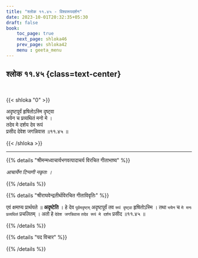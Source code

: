 ```yaml
---
title: "श्लोक ११.४५ - विश्वरूपदर्शन"
date: 2023-10-01T20:32:35+05:30
draft: false
book:
    toc_page: true
    next_page: shloka46
    prev_page: shloka42
    menu : geeta_menu
---
```




## श्लोक ११.४५ {class=text-center}

<br/>

{{< shloka  "0"  >}}

अदृष्टपूर्वं हृषितोऽस्मि दृष्ट्वा  
भयेन च प्रव्यथितं मनो मे ।    
तदेव मे दर्शय देव रूपं  
प्रसीद देवेश जगन्निवास ॥११.४५ ॥

{{< /shloka >}}

---


{{% details "श्रीमन्मध्वाचार्यभगवत्पादाचर्य विरचित  गीताभाष्य" %}}

*आचार्येण टिप्पणी नकृतः ।*

{{% /details %}}



{{% details "श्रीराघवेन्द्रतीर्थविरचित गीताविवृतिः" %}}


एवं क्षमाप्य प्रार्थयते ॥ **अदृष्टेति** । हे देव 
`पूर्वमदृष्टम्` अदृष्टपूर्वं तव `रूपं दृष्ट्वा`
हृषितोऽस्मि । तथा `भयेन` च `मे मनः` 
`प्रव्यथितं` प्रचलितम्‌ । अतो हे 
`देवेश जगन्निवास` `तदेव रूपं मे दर्शय` 
प्रसीद ॥११.४५ ॥

{{% /details %}}



{{% details "पद विचार" %}}


{{% /details %}}
